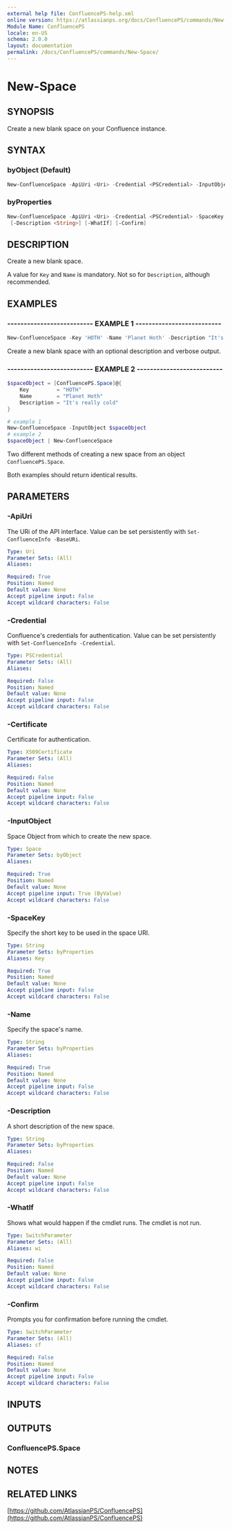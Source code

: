 ```yaml
---
external help file: ConfluencePS-help.xml
online version: https://atlassianps.org/docs/ConfluencePS/commands/New-Space/
Module Name: ConfluencePS
locale: en-US
schema: 2.0.0
layout: documentation
permalink: /docs/ConfluencePS/commands/New-Space/
---
```

# New-Space

## SYNOPSIS

Create a new blank space on your Confluence instance.

## SYNTAX

### byObject (Default)

```powershell
New-ConfluenceSpace -ApiUri <Uri> -Credential <PSCredential> -InputObject <Space> [-WhatIf] [-Confirm]
```

### byProperties

```powershell
New-ConfluenceSpace -ApiUri <Uri> -Credential <PSCredential> -SpaceKey <String> -Name <String>
 [-Description <String>] [-WhatIf] [-Confirm]
```

## DESCRIPTION

Create a new blank space.

A value for `Key` and `Name` is mandatory. Not so for `Description`, although recommended.

## EXAMPLES

### -------------------------- EXAMPLE 1 --------------------------

```powershell
New-ConfluenceSpace -Key 'HOTH' -Name 'Planet Hoth' -Description "It's really cold" -Verbose
```

Create a new blank space with an optional description and verbose output.

### -------------------------- EXAMPLE 2 --------------------------

```powershell
$spaceObject = [ConfluencePS.Space]@{
    Key         = "HOTH"
    Name        = "Planet Hoth"
    Description = "It's really cold"
}

# example 1
New-ConfluenceSpace -InputObject $spaceObject
# example 2
$spaceObject | New-ConfluenceSpace
```

Two different methods of creating a new space from an object `ConfluencePS.Space`.

Both examples should return identical results.

## PARAMETERS

### -ApiUri

The URi of the API interface.
Value can be set persistently with `Set-ConfluenceInfo -BaseURi`.

```yaml
Type: Uri
Parameter Sets: (All)
Aliases:

Required: True
Position: Named
Default value: None
Accept pipeline input: False
Accept wildcard characters: False
```

### -Credential

Confluence's credentials for authentication.
Value can be set persistently with `Set-ConfluenceInfo -Credential`.

```yaml
Type: PSCredential
Parameter Sets: (All)
Aliases:

Required: False
Position: Named
Default value: None
Accept pipeline input: False
Accept wildcard characters: False
```

### -Certificate

Certificate for authentication.

```yaml
Type: X509Certificate
Parameter Sets: (All)
Aliases:

Required: False
Position: Named
Default value: None
Accept pipeline input: False
Accept wildcard characters: False
```

### -InputObject

Space Object from which to create the new space.

```yaml
Type: Space
Parameter Sets: byObject
Aliases:

Required: True
Position: Named
Default value: None
Accept pipeline input: True (ByValue)
Accept wildcard characters: False
```

### -SpaceKey

Specify the short key to be used in the space URI.

```yaml
Type: String
Parameter Sets: byProperties
Aliases: Key

Required: True
Position: Named
Default value: None
Accept pipeline input: False
Accept wildcard characters: False
```

### -Name

Specify the space's name.

```yaml
Type: String
Parameter Sets: byProperties
Aliases:

Required: True
Position: Named
Default value: None
Accept pipeline input: False
Accept wildcard characters: False
```

### -Description

A short description of the new space.

```yaml
Type: String
Parameter Sets: byProperties
Aliases:

Required: False
Position: Named
Default value: None
Accept pipeline input: False
Accept wildcard characters: False
```

### -WhatIf

Shows what would happen if the cmdlet runs.
The cmdlet is not run.

```yaml
Type: SwitchParameter
Parameter Sets: (All)
Aliases: wi

Required: False
Position: Named
Default value: None
Accept pipeline input: False
Accept wildcard characters: False
```

### -Confirm

Prompts you for confirmation before running the cmdlet.

```yaml
Type: SwitchParameter
Parameter Sets: (All)
Aliases: cf

Required: False
Position: Named
Default value: None
Accept pipeline input: False
Accept wildcard characters: False
```

## INPUTS

## OUTPUTS

### ConfluencePS.Space

## NOTES

## RELATED LINKS

[https://github.com/AtlassianPS/ConfluencePS](https://github.com/AtlassianPS/ConfluencePS)
